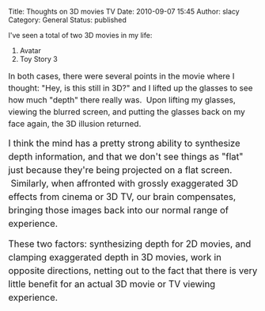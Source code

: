 Title: Thoughts on 3D movies  TV
Date: 2010-09-07 15:45
Author: slacy
Category: General
Status: published

I've seen a total of two 3D movies in my life:

1.  Avatar
2.  Toy Story 3

<span style="font-size: medium;"><span style="line-height: 24px;">In
both cases, there were several points in the movie where I thought:
"Hey, is this still in 3D?" and I lifted up the glasses to see how much
"depth" there really was.  Upon lifting my glasses, viewing the blurred
screen, and putting the glasses back on my face again, the 3D illusion
returned.</span></span>

<span style="font-size: medium;"></span><span
style="font-size: large; line-height: 27px;">I think the mind has a
pretty strong ability to synthesize depth information, and that we don't
see things as "flat" just because they're being projected on a flat
screen.  Similarly, when affronted with grossly exaggerated 3D effects
from cinema or 3D TV, our brain compensates, bringing those images back
into our normal range of experience.</span>

<span style="font-size: large; line-height: 27px;">These two factors:
synthesizing depth for 2D movies, and clamping exaggerated depth in 3D
movies, work in opposite directions, netting out to the fact that there
is very little benefit for an actual 3D movie or TV viewing
experience.</span>
